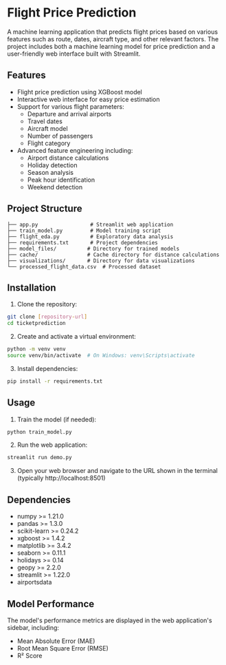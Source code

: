 # Flight Price Prediction

A machine learning application that predicts flight prices based on various features such as route, dates, aircraft type, and other relevant factors. The project includes both a machine learning model for price prediction and a user-friendly web interface built with Streamlit.

## Features

- Flight price prediction using XGBoost model
- Interactive web interface for easy price estimation
- Support for various flight parameters:
  - Departure and arrival airports
  - Travel dates
  - Aircraft model
  - Number of passengers
  - Flight category
- Advanced feature engineering including:
  - Airport distance calculations
  - Holiday detection
  - Season analysis
  - Peak hour identification
  - Weekend detection

## Project Structure

```
├── app.py                 # Streamlit web application
├── train_model.py         # Model training script
├── flight_eda.py          # Exploratory data analysis
├── requirements.txt       # Project dependencies
├── model_files/          # Directory for trained models
├── cache/                # Cache directory for distance calculations
├── visualizations/       # Directory for data visualizations
└── processed_flight_data.csv  # Processed dataset
```

## Installation

1. Clone the repository:
```bash
git clone [repository-url]
cd ticketprediction
```

2. Create and activate a virtual environment:
```bash
python -m venv venv
source venv/bin/activate  # On Windows: venv\Scripts\activate
```

3. Install dependencies:
```bash
pip install -r requirements.txt
```

## Usage

1. Train the model (if needed):
```bash
python train_model.py
```

2. Run the web application:
```bash
streamlit run demo.py
```

3. Open your web browser and navigate to the URL shown in the terminal (typically http://localhost:8501)

## Dependencies

- numpy >= 1.21.0
- pandas >= 1.3.0
- scikit-learn >= 0.24.2
- xgboost >= 1.4.2
- matplotlib >= 3.4.2
- seaborn >= 0.11.1
- holidays >= 0.14
- geopy >= 2.2.0
- streamlit >= 1.22.0
- airportsdata

## Model Performance

The model's performance metrics are displayed in the web application's sidebar, including:
- Mean Absolute Error (MAE)
- Root Mean Square Error (RMSE)
- R² Score
